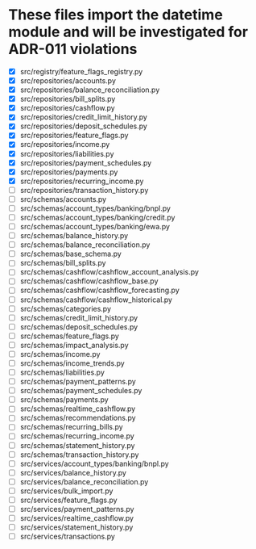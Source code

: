 # These files import the datetime module and will be investigated for ADR-011 violations

- [X] src/registry/feature_flags_registry.py
- [X] src/repositories/accounts.py
- [X] src/repositories/balance_reconciliation.py
- [X] src/repositories/bill_splits.py
- [X] src/repositories/cashflow.py
- [X] src/repositories/credit_limit_history.py
- [X] src/repositories/deposit_schedules.py
- [X] src/repositories/feature_flags.py
- [X] src/repositories/income.py
- [X] src/repositories/liabilities.py
- [X] src/repositories/payment_schedules.py
- [X] src/repositories/payments.py
- [X] src/repositories/recurring_income.py
- [ ] src/repositories/transaction_history.py
- [ ] src/schemas/accounts.py
- [ ] src/schemas/account_types/banking/bnpl.py
- [ ] src/schemas/account_types/banking/credit.py
- [ ] src/schemas/account_types/banking/ewa.py
- [ ] src/schemas/balance_history.py
- [ ] src/schemas/balance_reconciliation.py
- [ ] src/schemas/base_schema.py
- [ ] src/schemas/bill_splits.py
- [ ] src/schemas/cashflow/cashflow_account_analysis.py
- [ ] src/schemas/cashflow/cashflow_base.py
- [ ] src/schemas/cashflow/cashflow_forecasting.py
- [ ] src/schemas/cashflow/cashflow_historical.py
- [ ] src/schemas/categories.py
- [ ] src/schemas/credit_limit_history.py
- [ ] src/schemas/deposit_schedules.py
- [ ] src/schemas/feature_flags.py
- [ ] src/schemas/impact_analysis.py
- [ ] src/schemas/income.py
- [ ] src/schemas/income_trends.py
- [ ] src/schemas/liabilities.py
- [ ] src/schemas/payment_patterns.py
- [ ] src/schemas/payment_schedules.py
- [ ] src/schemas/payments.py
- [ ] src/schemas/realtime_cashflow.py
- [ ] src/schemas/recommendations.py
- [ ] src/schemas/recurring_bills.py
- [ ] src/schemas/recurring_income.py
- [ ] src/schemas/statement_history.py
- [ ] src/schemas/transaction_history.py
- [ ] src/services/account_types/banking/bnpl.py
- [ ] src/services/balance_history.py
- [ ] src/services/balance_reconciliation.py
- [ ] src/services/bulk_import.py
- [ ] src/services/feature_flags.py
- [ ] src/services/payment_patterns.py
- [ ] src/services/realtime_cashflow.py
- [ ] src/services/statement_history.py
- [ ] src/services/transactions.py